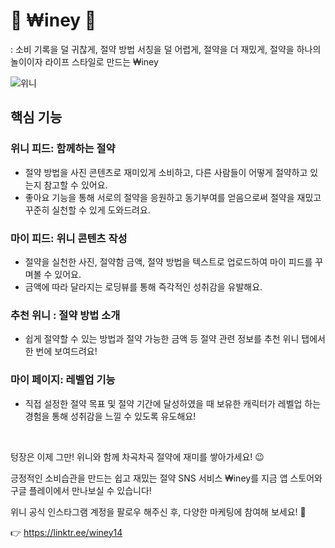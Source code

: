 # 👑 ₩iney 💸

: 소비 기록을 덜 귀찮게, 절약 방법 서칭을 덜 어렵게, 절약을 더 재밌게, 절약을 하나의 놀이이자 라이프 스타일로 만드는 ₩iney

![위니](https://github.com/team-winey/.github/assets/68090939/d1ea0450-10bc-4fca-a8ac-c143fe1192c8)


## 핵심 기능 

### 위니 피드: 함께하는 절약

- 절약 방법을 사진 콘텐츠로 재미있게 소비하고, 다른 사람들이 어떻게 절약하고 있는지 참고할 수 있어요.
- 좋아요 기능을 통해 서로의 절약을 응원하고 동기부여를 얻음으로써 절약을 재밌고 꾸준히 실천할 수 있게 도와드려요.

### 마이 피드: 위니 콘텐츠 작성

- 절약을 실천한 사진, 절약함 금액, 절약 방법을 텍스트로 업로드하여 마이 피드를 꾸며볼 수 있어요.
- 금액에 따라 달라지는 로딩뷰를 통해 즉각적인 성취감을 유발해요.

### 추천 위니 : 절약 방법 소개

- 쉽게 절약할 수 있는 방법과 절약 가능한 금액 등 절약 관련 정보를 추천 위니 탭에서 한 번에 보여드려요!

### 마이 페이지: 레벨업 기능

- 직접 설정한 절약 목표 및 절약 기간에 달성하였을 때 보유한 캐릭터가 레벨업 하는 경험을 통해 성취감을 느낄 수 있도록 유도해요!

<br>

텅장은 이제 그만! 위니와 함께 차곡차곡 절약에 재미를 쌓아가세요! 😉

긍정적인 소비습관을 만드는 쉽고 재밌는 절약 SNS 서비스 ₩iney를 지금 앱 스토어와 구글 플레이에서 만나보실 수 있습니다!

위니 공식 인스타그램 계정을 팔로우 해주신 후, 다양한 마케팅에 참여해 보세요! 🙂

👉 https://linktr.ee/winey14 
